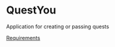 # QuestYou
Application for creating or passing quests

[Requirements](https://docs.google.com/document/d/1g5TxDG_dxTu-45M3fSIr_eSmJfm8_gIOOe-QdyNoJNk/edit?usp=sharing)
